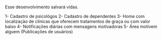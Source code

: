 Esse desenvolvimento salvará vidas.

1- Cadastro de psicológos
2- Cadastro de dependentes
3- Home com localização de clínicas que oferecem tratamentos de graça ou com valor baixo
4- Notificações diárias com mensagens motivadoras
5- Área motivem alguem (Publicações de usuários)